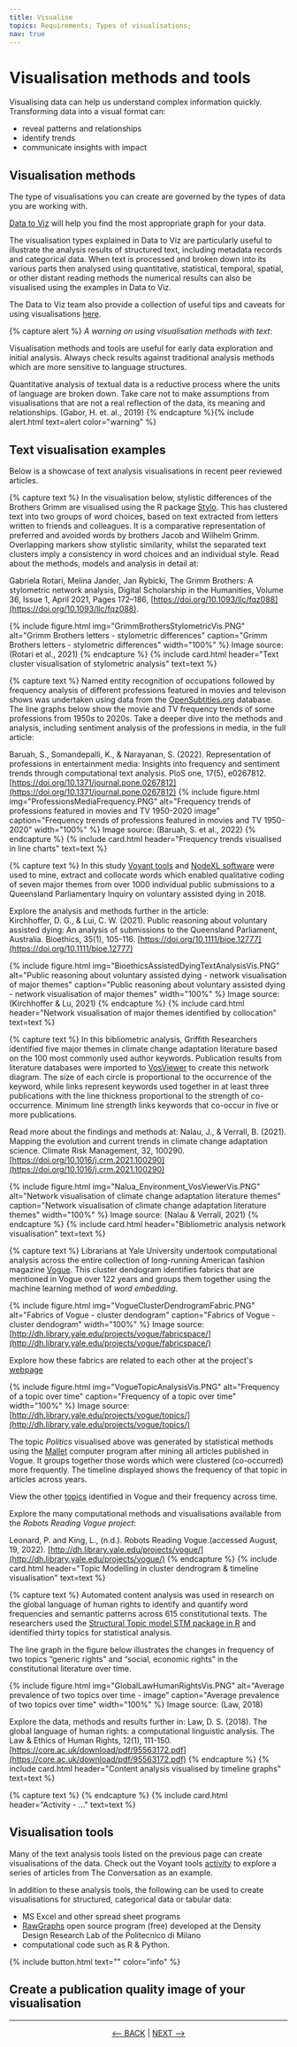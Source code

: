 ```yaml
---
title: Visualise
topics: Requirements; Types of visualisations; 
nav: true
---
```

# Visualisation methods and tools

Visualising data can help us understand complex information quickly. Transforming data into a visual format can:

- reveal patterns and relationships
- identify trends
- communicate insights with impact

## Visualisation methods

The type of visualisations you can create are governed by the types of data you are working with. 

[Data to Viz](https://www.data-to-viz.com/) will help you find the most appropriate graph for your data.  

The visualisation types explained in Data to Viz are particularly useful to illustrate the analysis results of structured text, including metadata records and categorical data. When text is processed and broken down into its various parts then analysed using quantitative, statistical, temporal, spatial, or other distant reading methods the numerical results can also be visualised using the examples in Data to Viz.

The Data to Viz team also provide a collection of useful tips and caveats for using visualisations [here](https://www.data-to-viz.com/caveats.html).

{% capture alert %}
*A warning on using visualisation methods with text*:

Visualisation methods and tools are useful for early data exploration and initial analysis. Always check results against traditional analysis methods which are more sensitive to language structures. 

Quantitative analysis of textual data is a reductive process where the units of language are broken down. Take care not to make assumptions from visualisations that are not a real reflection of the data, its meaning and relationships. (Gabor, H. et. al., 2019)
{% endcapture %}{% include alert.html text=alert color="warning" %}

## Text visualisation examples

Below is a showcase of text analysis visualisations in recent peer reviewed articles.

{% capture text %}
In the visualisation below, stylistic differences of the Brothers Grimm are visualised using the R package [Stylo](https://cran.r-project.org/web/packages/stylo/index.html). This has clustered text into two groups of word choices, based on text extracted from letters written to friends and colleagues. It is a comparative representation of preferred and avoided words by brothers Jacob and Wilhelm Grimm. Overlapping markers show stylistic similarity, whilst the separated text clusters imply a consistency in word choices and an individual style. Read about the methods, models and analysis in detail at: 

Gabriela Rotari, Melina Jander, Jan Rybicki, The Grimm Brothers: A stylometric network analysis, Digital Scholarship in the Humanities, Volume 36, Issue 1, April 2021, Pages 172–186, [https://doi.org/10.1093/llc/fqz088](https://doi.org/10.1093/llc/fqz088). 

{% include figure.html img="GrimmBrothersStylometricVis.PNG" alt="Grimm Brothers letters - stylometric differences" caption="Grimm Brothers letters - stylometric differences" width="100%" %}
Image source: (Rotari et al., 2021)
{% endcapture %} {% include card.html header="Text cluster visualisation of stylometric analysis" text=text %}

{% capture text %}
Named entity recognition of occupations followed by frequency analysis of different professions featured in movies and televison shows was undertaken using data from the [OpenSubtitles.org](https://www.opensubtitles.org/en/search/subs) database. The line graphs below show the movie and TV frequency trends of some professions from 1950s to 2020s.  Take a deeper dive into the methods and analysis, including sentiment analysis of the professions in media, in the full article: 

Baruah, S., Somandepalli, K., & Narayanan, S. (2022). Representation of professions in entertainment media: Insights into frequency and sentiment trends through computational text analysis. PloS one, 17(5), e0267812. [https://doi.org/10.1371/journal.pone.0267812](https://doi.org/10.1371/journal.pone.0267812)
{% include figure.html img="ProfessionsMediaFrequency.PNG" alt="Frequency trends of professions featured in movies and TV 1950-2020 image" caption="Frequency trends of professions featured in movies and TV 1950-2020" width="100%" %}
Image source: (Baruah, S. et al., 2022)
{% endcapture %} {% include card.html header="Frequency trends visualised in line charts" text=text %}

{% capture text %}
In this study [Voyant tools](https://voyant-tools.org/) and [NodeXL software](https://www.smrfoundation.org/nodexl/) were used to mine, extract and collocate words which enabled qualitative coding of seven major themes from over 1000 individual public submissions to a Queensland Parliamentary Inquiry on voluntary assisted dying in 2018.

Explore the analysis and methods further in the article:  
Kirchhoffer, D. G., & Lui, C. W. (2021). Public reasoning about voluntary assisted dying: An analysis of submissions to the Queensland Parliament, Australia. Bioethics, 35(1), 105-116. [https://doi.org/10.1111/bioe.12777](https://doi.org/10.1111/bioe.12777)

{% include figure.html img="BioethicsAssistedDyingTextAnalysisVis.PNG" alt="Public reasoning about voluntary assisted dying - network visualisation of major themes" caption="Public reasoning about voluntary assisted dying - network visualisation of major themes" width="100%" %}
Image source: (Kirchhoffer & Lu, 2021)
{% endcapture %} {% include card.html header="Network visualisation of major themes identified by collocation" text=text %}

{% capture text %}
In this bibliometric analysis, Griffith Researchers identified five major themes in climate change adaptation literature based on the 100 most commonly used author keywords. Publication results from literature databases were imported to [VosViewer](https://www.vosviewer.com/) to create this network diagram.  The size of each circle is proportional to the occurrence of the keyword, while links represent keywords used together in at least three publications with the line thickness proportional to the strength of co-occurrence. Minimum line strength links keywords that co-occur in five or more publications.  

Read more about the findings and methods at:
Nalau, J., & Verrall, B. (2021). Mapping the evolution and current trends in climate change adaptation science. Climate Risk Management, 32, 100290. [https://doi.org/10.1016/j.crm.2021.100290](https://doi.org/10.1016/j.crm.2021.100290)

{% include figure.html img="Nalua_Environment_VosViewerVis.PNG" alt="Network visualisation of climate change adaptation literature themes" caption="Network visualisation of climate change adaptation literature themes" width="100%" %}
Image source: (Nalau & Verrall, 2021)
{% endcapture %} {% include card.html header="Bibliometric analysis network visualisation" text=text %}

{% capture text %}
Librarians at Yale University undertook computational analysis across the entire collection of long-running American fashion magazine [Vogue](https://www.vogue.com/magazine).
This cluster dendogram identifies fabrics that are mentioned in Vogue over 122 years and groups them together using the machine learning method of *word embedding*. 

{% include figure.html img="VogueClusterDendrogramFabric.PNG" alt="Fabrics of Vogue - cluster dendogram" caption="Fabrics of Vogue - cluster dendogram" width="100%" %}
Image source: [http://dh.library.yale.edu/projects/vogue/fabricspace/](http://dh.library.yale.edu/projects/vogue/fabricspace/)

Explore how these fabrics are related to each other at the project's [webpage](http://dh.library.yale.edu/projects/vogue/fabricspace/)

{% include figure.html img="VogueTopicAnalysisVis.PNG" alt="Frequency of a topic over time" caption="Frequency of a topic over time" width="100%" %}
Image source: [http://dh.library.yale.edu/projects/vogue/topics/](http://dh.library.yale.edu/projects/vogue/topics/)

The topic *Politics* visualised above was generated by statistical methods using the [Mallet](http://mallet.cs.umass.edu/) computer program after mining all articles published in Vogue.  It groups together those words which were clustered (co-occurred) more frequently. The timeline displayed shows the frequency of that topic in articles across years. 

View the other [topics](http://dh.library.yale.edu/projects/vogue/topics/) identified in Vogue and their frequency across time.

Explore the many computational methods and visualisations available from the *Robots Reading Vogue project*: 

Leonard, P. and King, L., (n.d.). Robots Reading Vogue.(accessed August, 19, 2022). [http://dh.library.yale.edu/projects/vogue/](http://dh.library.yale.edu/projects/vogue/)
{% endcapture %} {% include card.html header="Topic Modelling in cluster dendrogram & timeline visualisation" text=text %}

{% capture text %}
Automated content analysis was used in research on the global language of human rights to identify and quantify word frequencies and semantic patterns across 615 constitutional texts.  The researchers used the [Structural Topic model STM package in R](https://cran.r-project.org/web/packages/stm/vignettes/stmVignette.pdf) and identified thirty topics for statistical analysis.  

The line graph in the figure below illustrates the changes in frequency of two topics “generic rights” and “social, economic rights” in the constitutional literature over time. 

{% include figure.html img="GlobalLawHumanRightsVis.PNG" alt="Average prevalence of two topics over time - image" caption="Average prevalence of two topics over time" width="100%" %}
Image source: (Law, 2018)

Explore the data, methods and results further in: 
Law, D. S. (2018). The global language of human rights: a computational linguistic analysis. The Law & Ethics of Human Rights, 12(1), 111-150. [https://core.ac.uk/download/pdf/95563172.pdf](https://core.ac.uk/download/pdf/95563172.pdf)
{% endcapture %} {% include card.html header="Content analysis visualised by timeline graphs" text=text %}

{% capture text %}
{% endcapture %} {% include card.html header="Activity - ..." text=text %}

## Visualisation tools

Many of the text analysis tools listed on the previous page can create visualisations of the data. Check out the Voyant tools [activity](https://griffithunilibrary.github.io/data-vis-basics/content/5-voyant.html) to explore a series of articles from The Conversation as an example.

In addition to these analysis tools, the following can be used to create visualisations for structured, categorical data or tabular data: 
- MS Excel and other spread sheet programs
- [RawGraphs](https://rawgraphs.io/ ) open source program (free) developed at the Density Design Research Lab of the Politecnico di Milano
- computational code such as R & Python.





{% include button.html text="" color="info" %}

## Create a publication quality image of your visualisation

-----

<p align="center">
  <a href="https://griffithunilibrary.github.io/intro-text-mining-analysis/content/6-analyse.html"><-- BACK</a> |
  <a href="https://griffithunilibrary.github.io/intro-text-mining-analysis/content/8-help.html">NEXT --></a>
</p>
